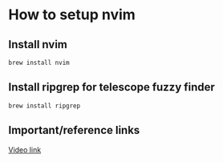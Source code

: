 # How to setup nvim

## Install nvim

`brew install nvim`

## Install ripgrep for telescope fuzzy finder

`brew install ripgrep`

## Important/reference links

[Video link](https://www.youtube.com/watch?v=vdn_pKJUda8)

